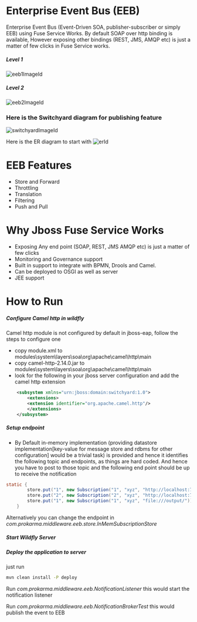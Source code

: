 # Enterprise Event Bus (EEB)
Enterprise Event Bus (Event-Driven SOA, publisher-subscriber or simply EEB) using Fuse Service Works. By default SOAP over http binding is available, However exposing other bindings (REST, JMS, AMQP etc) is just a matter of few clicks in Fuse Service works.
##### Level 1
![eeb1ImageId]
##### Level 2
![eeb2ImageId]
### Here is the Switchyard diagram for publishing feature
![switchyardImageId]

Here is the ER diagram to start with
![erId]
# EEB Features
* Store and Forward
* Throttling
* Translation
* Filtering
* Push and Pull


# Why Jboss Fuse Service Works
* Exposing Any end point (SOAP, REST, JMS AMQP etc) is just a matter of few clicks
* Monitoring and Governance support
* Built in support to integrate with BPMN, Drools and Camel.
* Can be deployed to OSGI as well as server
* JEE support

# How to Run
##### Configure Camel http in wildfly
Camel http module is not configured by default in jboss-eap, follow the steps to configure one
* copy module.xml to modules\system\layers\soa\org\apache\camel\http\main
* copy camel-http-2.14.0.jar to modules\system\layers\soa\org\apache\camel\http\main
* look for the following in your jboss server configuration and add the camel http extension 

```xml
	<subsystem xmlns="urn:jboss:domain:switchyard:1.0">
		<extensions>
		<extension identifier="org.apache.camel.http"/>
		</extensions>
	</subsystem>
```
##### Setup endpoint
* By Default in-memory implementation (providing datastore implementation[key-value for message store and rdbms for other configuration] would be a trivial task) is provided and hence it identifies the following topic and endpoints, as things are hard coded. And hence you have to post to those topic and the following end point should be up to receive the notification

```java
static {
		store.put("1", new Subscription("1", "xyz", "http://localhost:7077/notification"));
		store.put("2", new Subscription("2", "xyz", "http://localhost:7077/notification"));
		store.put("1", new Subscription("1", "xyz", "file:///output/"));
	}
```
Alternatively you can change the endpoint in _com.prokarma.middleware.eeb.store.InMemSubscriptionStore_
##### Start Wildfly Server

##### Deploy the application to server
just run 
```bash
mvn clean install -P deploy
```
Run _com.prokarma.middleware.eeb.NotificationListener_ this would start the notification listener

Run _com.prokarma.middleware.eeb.NotificationBrokerTest_ this would publish the event to EEB


[eeb1ImageId]: http://s15.postimg.org/n4tdptvi3/eeb_level1.png  "EEB Level 1 Diagram"
[eeb2ImageId]: http://s24.postimg.org/tkl5wn11x/eeb_level2.png  "EEB Level 2 Diagram"
[switchyardImageId]: http://s9.postimg.org/o8gmo9b5b/switchyard.png  "Switchyard Component Diagram"
[erId]: http://s22.postimg.org/gwtdfhqkh/eeb_er.png  "Enterprise Event Bus Entity Relation"

